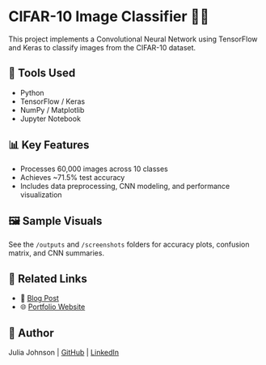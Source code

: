 # CIFAR-10 Image Classifier 🧠📸

This project implements a Convolutional Neural Network using TensorFlow and Keras to classify images from the CIFAR-10 dataset.

## 🧰 Tools Used
- Python
- TensorFlow / Keras
- NumPy / Matplotlib
- Jupyter Notebook

## 📊 Key Features
- Processes 60,000 images across 10 classes
- Achieves ~71.5% test accuracy
- Includes data preprocessing, CNN modeling, and performance visualization

## 🖼️ Sample Visuals
See the `/outputs` and `/screenshots` folders for accuracy plots, confusion matrix, and CNN summaries.

## 🔗 Related Links
- 🔗 [Blog Post](https://junieb904.wixsite.com/julia-johnson/post/building-a-classification-decision-tree-in-rstudio)
- 🌐 [Portfolio Website](https://junieb904.wixsite.com/julia-johnson)

## 🚀 Author
Julia Johnson | [GitHub](https://github.com/TechComa) | [LinkedIn](https://www.linkedin.com/in/julia-johnson-a35697258/)
